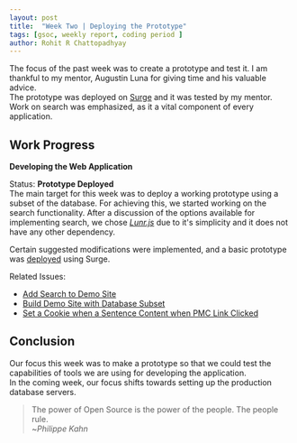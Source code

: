 ```yaml
---
layout: post
title:  "Week Two | Deploying the Prototype"
tags: [gsoc, weekly report, coding period ]
author: Rohit R Chattopadhyay
---
```


The focus of the past week was to create a prototype and test it. I am thankful to my mentor, Augustin Luna for giving time and his valuable advice.<br>
The prototype was deployed on [Surge](https://surge.sh) and it was tested by my mentor. Work on search was emphasized, as it a vital component of every application.

## Work Progress

**Developing the Web Application**

Status: **Prototype Deployed**<br>
The main target for this week was to deploy a working prototype using a subset of the database. For achieving this, we started working on the search functionality. After a discussion of the options available for implementing search, we chose *[Lunr.js](https://lunrjs.com/)* due to it's simplicity and it does not have any other dependency.

Certain suggested modifications were implemented, and a basic prototype was [deployed](http://ihop-reach.surge.sh) using Surge.

Related Issues:

*    [Add Search to Demo Site](https://github.com/cannin/ihop-reach/issues/25)
*    [Build Demo Site with Database Subset](https://github.com/cannin/ihop-reach/issues/22)
*    [Set a Cookie when a Sentence Content when PMC Link Clicked](https://github.com/cannin/ihop-reach/issues/29)
    
    
## Conclusion

Our focus this week was to make a prototype so that we could test the capabilities of tools we are using for developing the application.<br>
In the coming week, our focus shifts towards setting up the production database servers.


> The power of Open Source is the power of the people. The people rule.<br>
> ~*Philippe Kahn*
